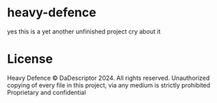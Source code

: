 # heavy-defence
yes this is a yet another unfinished project cry about it

# License
Heavy Defence © DaDescriptor 2024. All rights reserved.
Unauthorized copying of every file in this project, via any medium is strictly prohibited
Proprietary and confidential
